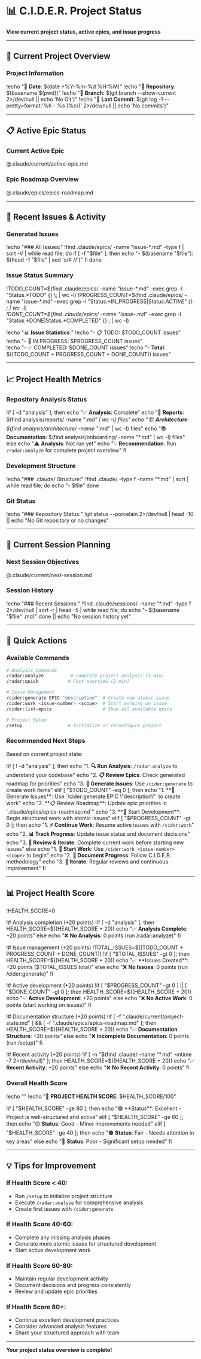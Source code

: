 # 📊 C.I.D.E.R. Project Status

**View current project status, active epics, and issue progress**

---

## 🎯 Current Project Overview

### Project Information
!echo "📅 **Date**: $(date +%Y-%m-%d %H:%M)"
!echo "📁 **Repository**: $(basename $(pwd))"
!echo "🌿 **Branch**: $(git branch --show-current 2>/dev/null || echo 'No Git')"
!echo "📝 **Last Commit**: $(git log -1 --pretty=format:'%h - %s (%cr)' 2>/dev/null || echo 'No commits')"

---

## 📋 Active Epic Status

### Current Active Epic
@.claude/current/active-epic.md

### Epic Roadmap Overview
@.claude/epics/epics-roadmap.md

---

## 🔄 Recent Issues & Activity

### Generated Issues
!echo "### All Issues:"
!find .claude/epics/ -name "issue-*.md" -type f | sort -V | while read file; do
    if [ -f "$file" ]; then
        echo "- $(basename "$file"): $(head -1 "$file" | sed 's/# //')"
    fi
done

### Issue Status Summary
!TODO_COUNT=$(find .claude/epics/ -name "issue-*.md" -exec grep -l "Status.*TODO" {} \; | wc -l)
!PROGRESS_COUNT=$(find .claude/epics/ -name "issue-*.md" -exec grep -l "Status.*IN_PROGRESS\|Status.*ACTIVE" {} \; | wc -l)  
!DONE_COUNT=$(find .claude/epics/ -name "issue-*.md" -exec grep -l "Status.*DONE\|Status.*COMPLETED" {} \; | wc -l)

!echo "📊 **Issue Statistics**:"
!echo "- 📋 TODO: $TODO_COUNT issues"
!echo "- 🔄 IN PROGRESS: $PROGRESS_COUNT issues"  
!echo "- ✅ COMPLETED: $DONE_COUNT issues"
!echo "- **Total**: $((TODO_COUNT + PROGRESS_COUNT + DONE_COUNT)) issues"

---

## 📈 Project Health Metrics

### Repository Analysis Status
!if [ -d "analysis" ]; then
    echo "✅ **Analysis**: Complete"
    echo "📁 **Reports**: $(find analysis/reports/ -name "*.md" | wc -l) files"
    echo "🏗️ **Architecture**: $(find analysis/architecture/ -name "*.md" | wc -l) files"
    echo "📚 **Documentation**: $(find analysis/onboarding/ -name "*.md" | wc -l) files"
else
    echo "⚠️ **Analysis**: Not run yet"
    echo "💡 **Recommendation**: Run `/radar:analyze` for complete project overview"
fi

### Development Structure
!echo "### .claude/ Structure:"
!find .claude/ -type f -name "*.md" | sort | while read file; do
    echo "- $file"
done

### Git Status
!echo "### Repository Status:"
!git status --porcelain 2>/dev/null | head -10 || echo "No Git repository or no changes"

---

## 🎯 Current Session Planning

### Next Session Objectives
@.claude/current/next-session.md

### Session History
!echo "### Recent Sessions:"
!find .claude/sessions/ -name "*.md" -type f 2>/dev/null | sort -r | head -5 | while read file; do
    echo "- $(basename "$file" .md)"
done || echo "No session history yet"

---

## 🚀 Quick Actions

### Available Commands
```bash
# Analysis Commands
/radar:analyze          # Complete project analysis (5 min)
/radar:quick           # Fast overview (2 min)

# Issue Management  
/cider:generate EPIC "description"  # Create new atomic issue
/cider:work <issue-number> <scope>  # Start working on issue
/cider:list-epics                   # Show all available epics

# Project Setup
/setup                 # Initialize or reconfigure project
```

### Recommended Next Steps
Based on current project state:

!if [ ! -d "analysis" ]; then
    echo "1. **🔍 Run Analysis**: `/radar:analyze` to understand your codebase"
    echo "2. **📋 Review Epics**: Check generated roadmap for priorities"
    echo "3. **🎯 Generate Issues**: Use `/cider:generate` to create work items"
elif [ "$TODO_COUNT" -eq 0 ]; then
    echo "1. **🎯 Generate Issues**: Use `/cider:generate EPIC \"description\"` to create work"
    echo "2. **📋 Review Roadmap**: Update epic priorities in `.claude/epics/epics-roadmap.md`"
    echo "3. **🔄 Start Development**: Begin structured work with atomic issues"
elif [ "$PROGRESS_COUNT" -gt 0 ]; then
    echo "1. **⚡ Continue Work**: Resume active issues with `/cider:work`"
    echo "2. **📊 Track Progress**: Update issue status and document decisions"
    echo "3. **🔄 Review & Iterate**: Complete current work before starting new issues"
else
    echo "1. **🚀 Start Work**: Use `/cider:work <issue-number> <scope>` to begin"
    echo "2. **📝 Document Progress**: Follow C.I.D.E.R. methodology"
    echo "3. **🔄 Iterate**: Regular reviews and continuous improvement"
fi

---

## 📊 Project Health Score

!HEALTH_SCORE=0

!# Analysis completion (+20 points)
!if [ -d "analysis" ]; then
    HEALTH_SCORE=$((HEALTH_SCORE + 20))
    echo "✅ **Analysis Complete**: +20 points"
else
    echo "❌ **No Analysis**: 0 points (run /radar:analyze)"
fi

!# Issue management (+20 points)
!TOTAL_ISSUES=$((TODO_COUNT + PROGRESS_COUNT + DONE_COUNT))
!if [ "$TOTAL_ISSUES" -gt 0 ]; then
    HEALTH_SCORE=$((HEALTH_SCORE + 20))
    echo "✅ **Issues Created**: +20 points ($TOTAL_ISSUES total)"
else
    echo "❌ **No Issues**: 0 points (run /cider:generate)"
fi

!# Active development (+20 points)
!if [ "$PROGRESS_COUNT" -gt 0 ] || [ "$DONE_COUNT" -gt 0 ]; then
    HEALTH_SCORE=$((HEALTH_SCORE + 20))
    echo "✅ **Active Development**: +20 points"
else
    echo "❌ **No Active Work**: 0 points (start working on issues)"
fi

!# Documentation structure (+20 points)
!if [ -f ".claude/current/project-state.md" ] && [ -f ".claude/epics/epics-roadmap.md" ]; then
    HEALTH_SCORE=$((HEALTH_SCORE + 20))
    echo "✅ **Documentation Structure**: +20 points"
else
    echo "❌ **Incomplete Documentation**: 0 points (run /setup)"
fi

!# Recent activity (+20 points)
!if [ -n "$(find .claude/ -name "*.md" -mtime -7 2>/dev/null)" ]; then
    HEALTH_SCORE=$((HEALTH_SCORE + 20))
    echo "✅ **Recent Activity**: +20 points"
else
    echo "❌ **No Recent Activity**: 0 points"
fi

### Overall Health Score
!echo ""
!echo "🎯 **PROJECT HEALTH SCORE**: $HEALTH_SCORE/100"

!if [ "$HEALTH_SCORE" -ge 80 ]; then
    echo "🟢 **Status**: Excellent - Project is well-structured and active"
elif [ "$HEALTH_SCORE" -ge 60 ]; then
    echo "🟡 **Status**: Good - Minor improvements needed"
elif [ "$HEALTH_SCORE" -ge 40 ]; then
    echo "🟠 **Status**: Fair - Needs attention in key areas"
else
    echo "🔴 **Status**: Poor - Significant setup needed"
fi

---

## 💡 Tips for Improvement

### If Health Score < 40:
- Run `/setup` to initialize project structure
- Execute `/radar:analyze` for comprehensive analysis
- Create first issues with `/cider:generate`

### If Health Score 40-60:
- Complete any missing analysis phases
- Generate more atomic issues for structured development
- Start active development work

### If Health Score 60-80:
- Maintain regular development activity
- Document decisions and progress consistently
- Review and update epic priorities

### If Health Score 80+:
- Continue excellent development practices
- Consider advanced analysis features
- Share your structured approach with team

---

**Your project status overview is complete!**
